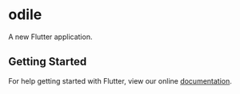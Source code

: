 # odile

A new Flutter application.

## Getting Started

For help getting started with Flutter, view our online
[documentation](https://flutter.io/).
